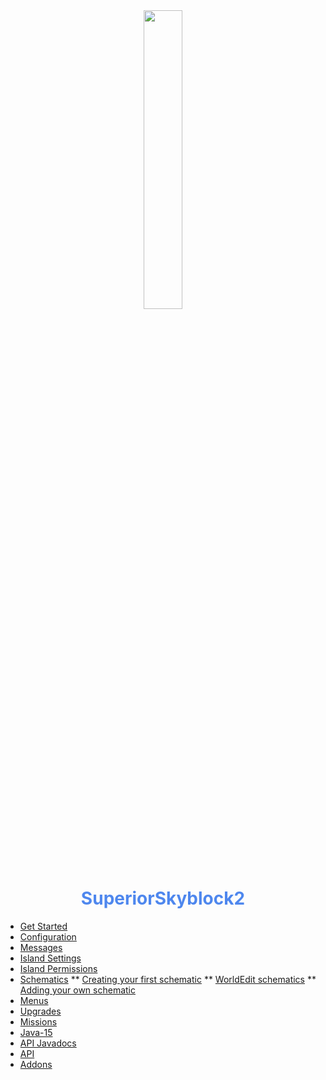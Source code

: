 <center>
  <a style="color: black; text-decoration: none;" href="/#/superiorskyblock/">
    <img src="./images/superiorskyblock-icon.png" width=35%>
    <h1 style="color: #4e87ee;">SuperiorSkyblock2</h1>
  </a>
</center>

* [Get Started](superiorskyblock/)
* [Configuration](superiorskyblock/configuration/)
* [Messages](superiorskyblock/messages/)
* [Island Settings](superiorskyblock/island-settings/)
* [Island Permissions](superiorskyblock/island-permissions/)
* [Schematics](superiorskyblock/schematics/)
** [Creating your first schematic](superiorskyblock/schematics/?id=creating-your-first-schematic)
** [WorldEdit schematics](superiorskyblock/schematics/?id=worldedit-schematics)
** [Adding your own schematic](superiorskyblock/schematics/?id=adding-your-own-schematics)
* [Menus](superiorskyblock/menus/)
* [Upgrades](superiorskyblock/upgrades/)
* [Missions](superiorskyblock/missions/)
* [Java-15](superiorskyblock/java-15/)
* [API Javadocs](https://bg-software.com/superiorskyblock/api/)
* [API](superiorskyblock/api/)
* [Addons](superiorskyblock/addons/)